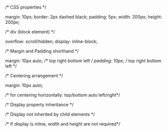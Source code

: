 /* CSS properties */

margin: 10px;
border: 2px dashed black;
padding: 5px;
width: 200px;
height: 200px;

/* div (block element) */

overflow: scroll/hidden;
display: inline-block;

/* Margin and Padding shorthand */

margin: 10px auto; /* top right bottom left */
padding: 10px; /* top right bottom left */

/* Centering arrangement */

margin: 10px auto; 

/* for centering horizontally: top/bottom auto left/right*/

/* Display property inheritance */

/* Display not inherited by child elements */

/* If display is inline, width and height are not required*/
